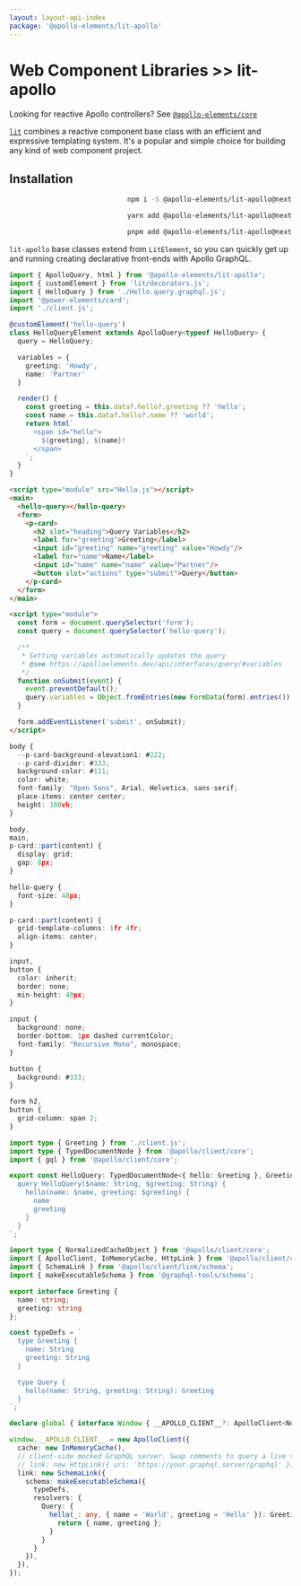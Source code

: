 ```yaml
---
layout: layout-api-index
package: '@apollo-elements/lit-apollo'
---
```


# Web Component Libraries >> lit-apollo

<inline-notification type="tip">

Looking for reactive Apollo controllers? See [`@apollo-elements/core`](/api/core/)

</inline-notification>

[`lit`](https://lit.dev) combines a reactive component base class with an efficient and expressive templating system. It's a popular and simple choice for building any kind of web component project.

## Installation

<code-tabs collection="package-managers" default-tab="npm" align="end">

  ```bash tab npm
  npm i -S @apollo-elements/lit-apollo@next
  ```

  ```bash tab yarn
  yarn add @apollo-elements/lit-apollo@next
  ```

  ```bash tab pnpm
  pnpm add @apollo-elements/lit-apollo@next
  ```

</code-tabs>

`lit-apollo` base classes extend from `LitElement`, so you can quickly get up and running creating declarative front-ends with Apollo GraphQL.

```ts playground lit-apollo Hello.ts
import { ApolloQuery, html } from '@apollo-elements/lit-apollo';
import { customElement } from 'lit/decorators.js';
import { HelloQuery } from './Hello.query.graphql.js';
import '@power-elements/card';
import './client.js';

@customElement('hello-query')
class HelloQueryElement extends ApolloQuery<typeof HelloQuery> {
  query = HelloQuery;

  variables = {
    greeting: 'Howdy',
    name: 'Partner'
  }

  render() {
    const greeting = this.data?.hello?.greeting ?? 'hello';
    const name = this.data?.hello?.name ?? 'world';
    return html`
      <span id="hello">
        ${greeting}, ${name}!
      </span>
    `;
  }
}
```

```html playground-file lit-apollo index.html
<script type="module" src="Hello.js"></script>
<main>
  <hello-query></hello-query>
  <form>
    <p-card>
      <h2 slot="heading">Query Variables</h2>
      <label for="greeting">Greeting</label>
      <input id="greeting" name="greeting" value="Howdy"/>
      <label for="name">Name</label>
      <input id="name" name="name" value="Partner"/>
      <button slot="actions" type="submit">Query</button>
    </p-card>
  </form>
</main>

<script type="module">
  const form = document.querySelector('form');
  const query = document.querySelector('hello-query');

  /**
   * Setting variables automatically updates the query
   * @see https://apolloelements.dev/api/interfaces/query/#variables
   */
  function onSubmit(event) {
    event.preventDefault();
    query.variables = Object.fromEntries(new FormData(form).entries());
  }

  form.addEventListener('submit', onSubmit);
</script>
```

```ts playground-file lit-apollo style.css
body {
  --p-card-background-elevation1: #222;
  --p-card-divider: #333;
  background-color: #111;
  color: white;
  font-family: "Open Sans", Arial, Helvetica, sans-serif;
  place-items: center center;
  height: 100vh;
}

body,
main,
p-card::part(content) {
  display: grid;
  gap: 8px;
}

hello-query {
  font-size: 48px;
}

p-card::part(content) {
  grid-template-columns: 1fr 4fr;
  align-items: center;
}

input,
button {
  color: inherit;
  border: none;
  min-height: 40px;
}

input {
  background: none;
  border-bottom: 1px dashed currentColor;
  font-family: "Recursive Mono", monospace;
}

button {
  background: #333;
}

form h2,
button {
  grid-column: span 2;
}
```

```ts playground-file lit-apollo Hello.query.graphql.ts
import type { Greeting } from './client.js';
import type { TypedDocumentNode } from '@apollo/client/core';
import { gql } from '@apollo/client/core';

export const HelloQuery: TypedDocumentNode<{ hello: Greeting }, Greeting> = gql`
  query HelloQuery($name: String, $greeting: String) {
    hello(name: $name, greeting: $greeting) {
      name
      greeting
    }
  }
`;
```

```ts playground-file lit-apollo client.ts
import type { NormalizedCacheObject } from '@apollo/client/core';
import { ApolloClient, InMemoryCache, HttpLink } from '@apollo/client/core';
import { SchemaLink } from '@apollo/client/link/schema';
import { makeExecutableSchema } from '@graphql-tools/schema';

export interface Greeting {
  name: string;
  greeting: string
};

const typeDefs = `
  type Greeting {
    name: String
    greeting: String
  }

  type Query {
    hello(name: String, greeting: String): Greeting
  }
`;

declare global { interface Window { __APOLLO_CLIENT__?: ApolloClient<NormalizedCacheObject>; } }

window.__APOLLO_CLIENT__ = new ApolloClient({
  cache: new InMemoryCache(),
  // client-side mocked GraphQL server. Swap comments to query a live server.
  // link: new HttpLink({ uri: 'https://your.graphql.server/graphql' }),
  link: new SchemaLink({
    schema: makeExecutableSchema({
      typeDefs,
      resolvers: {
        Query: {
          hello(_: any, { name = 'World', greeting = 'Hello' }): Greeting {
            return { name, greeting };
          }
        }
      }
    }),
  }),
});
```

<style data-helmet>
#lit-apollo {
  --playground-preview-width: 300px;
}
</style>
